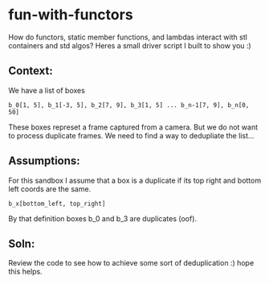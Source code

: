 # fun-with-functors
How do functors, static member functions, and lambdas interact with stl containers and std algos? Heres a small driver script I built to show you :)

## Context: 
We have a list of boxes 
```
b_0[1, 5], b_1[-3, 5], b_2[7, 9], b_3[1, 5] ... b_n-1[7, 9], b_n[0, 50]
```
These boxes represet a frame captured from a camera. But we do not want to process duplicate frames. 
We need to find a way to dedupliate the list... 

## Assumptions: 
For this sandbox I assume that a box is a duplicate if its top right and bottom left coords are the same. 
```
b_x[bottom_left, top_right]
```
By that definition boxes b_0 and b_3 are duplicates (oof). 

## Soln: 
Review the code to see how to achieve some sort of deduplication :) hope this helps. 

